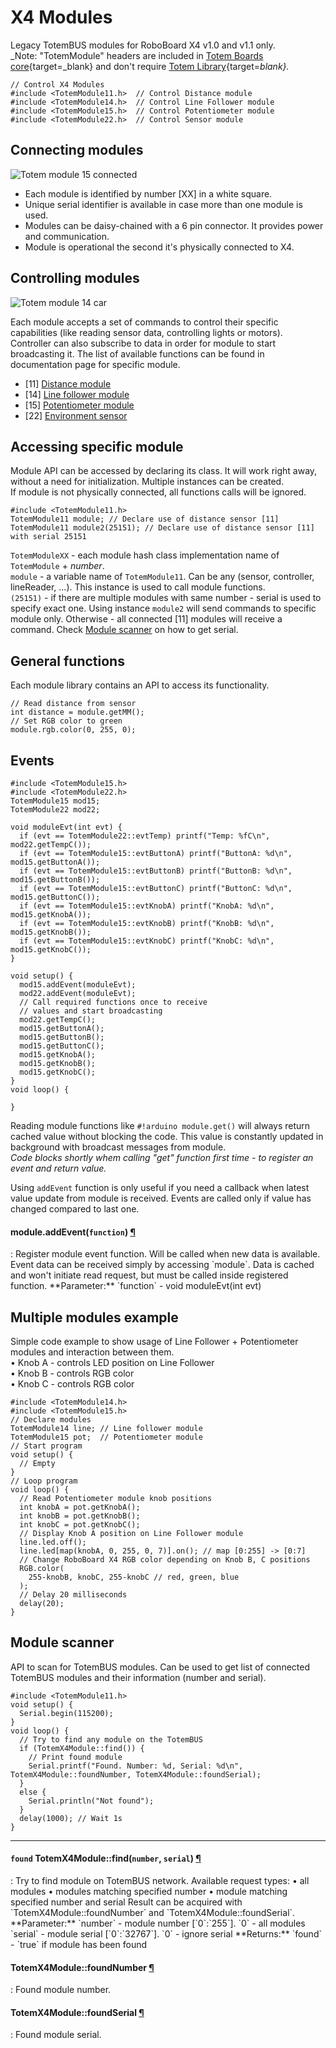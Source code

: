 # X4 Modules

Legacy TotemBUS modules for RoboBoard X4 v1.0 and v1.1 only.  
_Note: "TotemModule" headers are included in [Totem Boards core](https://github.com/totemmaker/TotemArduinoBoards){target=_blank} and don't require [Totem Library](https://github.com/totemmaker/TotemArduino){target=_blank}._

```arduino title="RoboBoard X4 module headers"
// Control X4 Modules
#include <TotemModule11.h>  // Control Distance module
#include <TotemModule14.h>  // Control Line Follower module
#include <TotemModule15.h>  // Control Potentiometer module
#include <TotemModule22.h>  // Control Sensor module
```

## Connecting modules

![Totem module 15 connected](../../assets/images/module_15_connected.jpg)

- Each module is identified by number [XX] in a white square.
- Unique serial identifier is available in case more than one module is used.
- Modules can be daisy-chained with a 6 pin connector. It provides power and communication.
- Module is operational the second it's physically connected to X4.

## Controlling modules

![Totem module 14 car](../../assets/images/module_14_car.jpg)

Each module accepts a set of commands to control their specific capabilities (like reading sensor data, controlling lights or motors). Controller can also subscribe to data in order for module to start broadcasting it. The list of available functions can be found in documentation page for specific module.  

- [11] [Distance module](../11.md)
- [14] [Line follower module](../14.md)
- [15] [Potentiometer module](../15.md)
- [22] [Environment sensor](../22.md)

## Accessing specific module

Module API can be accessed by declaring its class. It will work right away, without a need for initialization. Multiple instances can be created.  
If module is not physically connected, all functions calls will be ignored.  

```arduino
#include <TotemModule11.h>
TotemModule11 module; // Declare use of distance sensor [11]
TotemModule11 module2(25151); // Declare use of distance sensor [11] with serial 25151
```
`TotemModuleXX` - each module hash class implementation name of `TotemModule` + _number_.  
`module` - a variable name of `TotemModule11`. Can be any (sensor, controller, lineReader, ...). This instance is used to call module functions.  
`(25151)` - if there are multiple modules with same number - serial is used to specify exact one. Using instance `module2` will send commands to specific module only. Otherwise - all connected [11] modules will receive a command. Check [Module scanner](#module-scanner) on how to get serial.  

## General functions

Each module library contains an API to access its functionality.

```arduino title="Communicating with module"
// Read distance from sensor
int distance = module.getMM();
// Set RGB color to green
module.rgb.color(0, 255, 0);
```

## Events

```arduino
#include <TotemModule15.h>
#include <TotemModule22.h>
TotemModule15 mod15;
TotemModule22 mod22;

void moduleEvt(int evt) {
  if (evt == TotemModule22::evtTemp) printf("Temp: %fC\n", mod22.getTempC());
  if (evt == TotemModule15::evtButtonA) printf("ButtonA: %d\n", mod15.getButtonA());
  if (evt == TotemModule15::evtButtonB) printf("ButtonB: %d\n", mod15.getButtonB());
  if (evt == TotemModule15::evtButtonC) printf("ButtonC: %d\n", mod15.getButtonC());
  if (evt == TotemModule15::evtKnobA) printf("KnobA: %d\n", mod15.getKnobA());
  if (evt == TotemModule15::evtKnobB) printf("KnobB: %d\n", mod15.getKnobB());
  if (evt == TotemModule15::evtKnobC) printf("KnobC: %d\n", mod15.getKnobC());
}

void setup() {
  mod15.addEvent(moduleEvt);
  mod22.addEvent(moduleEvt);
  // Call required functions once to receive
  // values and start broadcasting
  mod22.getTempC();
  mod15.getButtonA();
  mod15.getButtonB();
  mod15.getButtonC();
  mod15.getKnobA();
  mod15.getKnobB();
  mod15.getKnobC();
}
void loop() {

}
```

Reading module functions like `#!arduino module.get()` will always return cached value without blocking the code. This value is constantly updated in background with broadcast messages from module.  
_Code blocks shortly whem calling "get" function first time - to register an event and return value._

Using `addEvent` function is only useful if you need a callback when latest value update from module is received. Events are called only if value has changed compared to last one.

<h4 class="apidec" id="addEvent">
<span class="object">module</span>.<span class="function">addEvent</span>(<code>function</code>)
<a class="headerlink" href="#addEvent" title="Permanent link">¶</a></h4>
: Register module event function. Will be called when new data is available.  
Event data can be received simply by accessing `module`. Data is cached and won't initiate read request, but must be called inside registered function.  
**Parameter:**  
`function` - void moduleEvt(int evt)  

## Multiple modules example

Simple code example to show usage of Line Follower + Potentiometer modules and interaction between them.  
• Knob A - controls LED position on Line Follower  
• Knob B - controls RGB color  
• Knob C - controls RGB color  
```arduino
#include <TotemModule14.h>
#include <TotemModule15.h>
// Declare modules
TotemModule14 line; // Line follower module
TotemModule15 pot;  // Potentiometer module
// Start program
void setup() {
  // Empty
}
// Loop program
void loop() {
  // Read Potentiometer module knob positions
  int knobA = pot.getKnobA();
  int knobB = pot.getKnobB();
  int knobC = pot.getKnobC();
  // Display Knob A position on Line Follower module
  line.led.off();
  line.led[map(knobA, 0, 255, 0, 7)].on(); // map [0:255] -> [0:7]
  // Change RoboBoard X4 RGB color depending on Knob B, C positions
  RGB.color(
    255-knobB, knobC, 255-knobC // red, green, blue
  );
  // Delay 20 milliseconds
  delay(20);
}
```

## Module scanner

API to scan for TotemBUS modules. Can be used to get list of connected TotemBUS modules and their information (number and serial).  

```arduino
#include <TotemModule11.h>
void setup() {
  Serial.begin(115200);
}
void loop() {
  // Try to find any module on the TotemBUS
  if (TotemX4Module::find()) {
    // Print found module
    Serial.printf("Found. Number: %d, Serial: %d\n", TotemX4Module::foundNumber, TotemX4Module::foundSerial);
  }
  else {
    Serial.println("Not found");
  }
  delay(1000); // Wait 1s
}
```

***

<h4 class="apidec" id="find">
<code>found</code> <span class="object">TotemX4Module</span>::<span class="function">find</span>(<code>number</code>, <code>serial</code>)
<a class="headerlink" href="#find" title="Permanent link">¶</a></h4>
: Try to find module on TotemBUS network.  
Available request types:  
• all modules  
• modules matching specified number  
• module matching specified number and serial  
Result can be acquired with `TotemX4Module::foundNumber` and `TotemX4Module::foundSerial`.  
**Parameter:**  
`number` - module number [`0`:`255`]. `0` - all modules  
`serial` - module serial [`0`:`32767`]. `0` - ignore serial  
**Returns:**
`found` - `true` if module has been found  

<h4 class="apidec" id="foundNumber">
<span class="object">TotemX4Module</span>::<span class="function">foundNumber</span>
<a class="headerlink" href="#foundNumber" title="Permanent link">¶</a></h4>
: Found module number.  

<h4 class="apidec" id="foundSerial">
<span class="object">TotemX4Module</span>::<span class="function">foundSerial</span>
<a class="headerlink" href="#foundSerial" title="Permanent link">¶</a></h4>
: Found module serial.  
